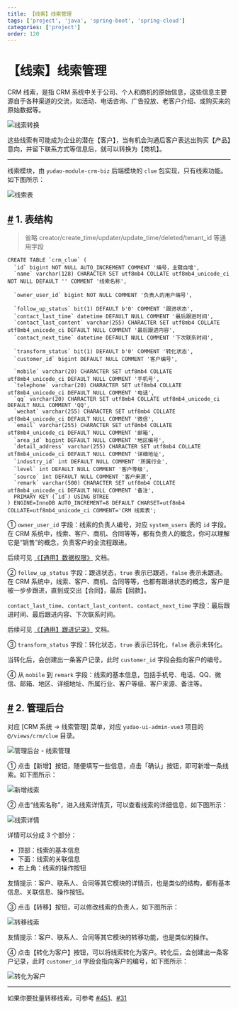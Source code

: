```yaml
---
title: 【线索】线索管理
tags: ['project', 'java', 'spring-boot', 'spring-cloud']
categories: ['project']
order: 120
---
```

# 【线索】线索管理

CRM 线索，是指 CRM 系统中关于公司、个人和商机的原始信息，这些信息主要源自于各种渠道的交流，如活动、电话咨询、广告投放、老客户介绍、或购买来的原始数据等。

 ![线索转换](https://doc.iocoder.cn/img/CRM%E6%89%8B%E5%86%8C/%E7%BA%BF%E7%B4%A2/%E7%BA%BF%E7%B4%A2%E8%BD%AC%E6%8D%A2.png)

 这些线索有可能成为企业的潜在【客户】，当有机会沟通后客户表达出购买【产品】意向，并留下联系方式等信息后，就可以转换为【商机】。



---

 线索模块，由 `yudao-module-crm-biz` 后端模块的 `clue` 包实现，只有线索功能。如下图所示：

 ![线索表](https://doc.iocoder.cn/img/CRM%E6%89%8B%E5%86%8C/%E5%8A%9F%E8%83%BD%E6%BC%94%E7%A4%BA/%E7%BA%BF%E7%B4%A2%E8%A1%A8.png)

 ## [#](#_1-表结构) 1. 表结构


> 省略 creator/create\_time/updater/update\_time/deleted/tenant\_id 等通用字段


```
CREATE TABLE `crm_clue` (
  `id` bigint NOT NULL AUTO_INCREMENT COMMENT '编号，主键自增',
  `name` varchar(128) CHARACTER SET utf8mb4 COLLATE utf8mb4_unicode_ci NOT NULL DEFAULT '' COMMENT '线索名称',

  `owner_user_id` bigint NOT NULL COMMENT '负责人的用户编号',

  `follow_up_status` bit(1) DEFAULT b'0' COMMENT '跟进状态',
  `contact_last_time` datetime DEFAULT NULL COMMENT '最后跟进时间',
  `contact_last_content` varchar(255) CHARACTER SET utf8mb4 COLLATE utf8mb4_unicode_ci DEFAULT NULL COMMENT '最后跟进内容',
  `contact_next_time` datetime DEFAULT NULL COMMENT '下次联系时间',

  `transform_status` bit(1) DEFAULT b'0' COMMENT '转化状态',
  `customer_id` bigint DEFAULT NULL COMMENT '客户编号',

  `mobile` varchar(20) CHARACTER SET utf8mb4 COLLATE utf8mb4_unicode_ci DEFAULT NULL COMMENT '手机号',
  `telephone` varchar(20) CHARACTER SET utf8mb4 COLLATE utf8mb4_unicode_ci DEFAULT NULL COMMENT '电话',
  `qq` varchar(20) CHARACTER SET utf8mb4 COLLATE utf8mb4_unicode_ci DEFAULT NULL COMMENT 'QQ',
  `wechat` varchar(255) CHARACTER SET utf8mb4 COLLATE utf8mb4_unicode_ci DEFAULT NULL COMMENT '微信',
  `email` varchar(255) CHARACTER SET utf8mb4 COLLATE utf8mb4_unicode_ci DEFAULT NULL COMMENT '邮箱',
  `area_id` bigint DEFAULT NULL COMMENT '地区编号',
  `detail_address` varchar(255) CHARACTER SET utf8mb4 COLLATE utf8mb4_unicode_ci DEFAULT NULL COMMENT '详细地址',
  `industry_id` int DEFAULT NULL COMMENT '所属行业',
  `level` int DEFAULT NULL COMMENT '客户等级',
  `source` int DEFAULT NULL COMMENT '客户来源',
  `remark` varchar(500) CHARACTER SET utf8mb4 COLLATE utf8mb4_unicode_ci DEFAULT NULL COMMENT '备注',
  PRIMARY KEY (`id`) USING BTREE
) ENGINE=InnoDB AUTO_INCREMENT=8 DEFAULT CHARSET=utf8mb4 COLLATE=utf8mb4_unicode_ci COMMENT='CRM 线索表';

```
① `owner_user_id` 字段：线索的负责人编号，对应 `system_users` 表的 `id` 字段。在 CRM 系统中，线索、客户、商机、合同等等，都有负责人的概念，你可以理解它是“销售”的概念，负责客户的全流程跟进。

 后续可见 [《【通用】数据权限》](/crm/permission/) 文档。

 ② `follow_up_status` 字段：跟进状态，`true` 表示已跟进，`false` 表示未跟进。在 CRM 系统中，线索、客户、商机、合同等等，也都有跟进状态的概念，客户是被一步步跟进，直到成交出【合同】，最后【回款】。

 `contact_last_time`、`contact_last_content`、`contact_next_time` 字段：最后跟进时间、最后跟进内容、下次联系时间。

 后续可见 [《【通用】跟进记录》](/crm/follow-up/) 文档。

 ③ `transform_status` 字段：转化状态，`true` 表示已转化，`false` 表示未转化。

 当转化后，会创建出一条客户记录，此时 `customer_id` 字段会指向客户的编号。

 ④ 从 `mobile` 到 `remark` 字段：线索的基本信息，包括手机号、电话、QQ、微信、邮箱、地区、详细地址、所属行业、客户等级、客户来源、备注等。

 ## [#](#_2-管理后台) 2. 管理后台

 对应 [CRM 系统 -> 线索管理] 菜单，对应 `yudao-ui-admin-vue3` 项目的 `@/views/crm/clue` 目录。

 ![管理后台 - 线索管理](https://doc.iocoder.cn/img/CRM%E6%89%8B%E5%86%8C/%E7%BA%BF%E7%B4%A2/%E7%BA%BF%E7%B4%A2%E7%AE%A1%E7%90%86.png)

 ① 点击【新增】按钮，随便填写一些信息，点击「确认」按钮，即可新增一条线索。如下图所示：

 ![新增线索](https://doc.iocoder.cn/img/CRM%E6%89%8B%E5%86%8C/%E7%BA%BF%E7%B4%A2/%E7%BA%BF%E7%B4%A2%E6%96%B0%E5%A2%9E.png)

 ② 点击“线索名称”，进入线索详情页，可以查看线索的详细信息，如下图所示：

 ![线索详情](https://doc.iocoder.cn/img/CRM%E6%89%8B%E5%86%8C/%E7%BA%BF%E7%B4%A2/%E7%BA%BF%E7%B4%A2%E8%AF%A6%E6%83%85.png)

 详情可以分成 3 个部分：

 * 顶部：线索的基本信息
* 下面：线索的关联信息
* 右上角：线索的操作按钮

 友情提示：客户、联系人、合同等其它模块的详情页，也是类似的结构，都有基本信息、关联信息、操作按钮。

 ③ 点击【转移】按钮，可以修改线索的负责人，如下图所示：

 ![转移线索](https://doc.iocoder.cn/img/CRM%E6%89%8B%E5%86%8C/%E7%BA%BF%E7%B4%A2/%E7%BA%BF%E7%B4%A2%E8%BD%AC%E7%A7%BB.png)

 友情提示：客户、联系人、合同等其它模块的转移功能，也是类似的操作。

 ④ 点击【转化为客户】按钮，可以将线索转化为客户。转化后，会创建出一条客户记录，此时 `customer_id` 字段会指向客户的编号，如下图所示：

 ![转化为客户](https://doc.iocoder.cn/img/CRM%E6%89%8B%E5%86%8C/%E7%BA%BF%E7%B4%A2/%E7%BA%BF%E7%B4%A2%E8%BD%AC%E5%8C%96.png)



---

 如果你要批量转移线索，可参考 [#451](https://github.com/YunaiV/ruoyi-vue-pro/pull/451)、[#31](https://github.com/yudaocode/yudao-ui-admin-vue3/pull/31)
